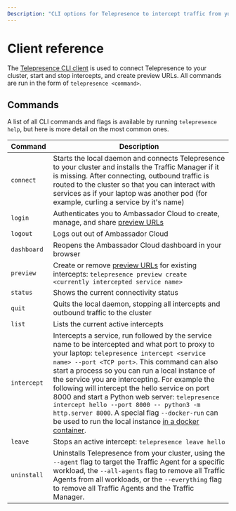 ```yaml
---
Description: "CLI options for Telepresence to intercept traffic from your Kubernetes cluster to code running on your laptop."
---
```


# Client reference

The [Telepresence CLI client](../../quick-start) is used to connect Telepresence to your cluster, start and stop intercepts, and create preview URLs. All commands are run in the form of `telepresence <command>`.

## Commands

A list of all CLI commands and flags is available by running `telepresence help`, but here is more detail on the most common ones.

| Command | Description |
| --- | --- |
| `connect` | Starts the local daemon and connects Telepresence to your cluster and installs the Traffic Manager if it is missing.  After connecting, outbound traffic is routed to the cluster so that you can interact with services as if your laptop was another pod (for example, curling a service by it's name) |
| `login` | Authenticates you to Ambassador Cloud to create, manage, and share [preview URLs](../../howtos/preview-urls/)
| `logout` | Logs out out of Ambassador Cloud |
| `dashboard` | Reopens the Ambassador Cloud dashboard in your browser |
| `preview` | Create or remove [preview URLs](../../howtos/preview-urls) for existing intercepts: `telepresence preview create <currently intercepted service name>` |
| `status` | Shows the current connectivity status |
| `quit` | Quits the local daemon, stopping all intercepts and outbound traffic to the cluster|
| `list` | Lists the current active intercepts |
| `intercept` | Intercepts a service, run followed by the service name to be intercepted and what port to proxy to your laptop: `telepresence intercept <service name> --port <TCP port>`. This command can also start a process so you can run a local instance of the service you are intercepting. For example the following will intercept the hello service on port 8000 and start a Python web server: `telepresence intercept hello --port 8000 -- python3 -m http.server 8000`. A special flag `--docker-run` can be used to run the local instance [in a docker container](../docker-run). |
| `leave` | Stops an active intercept: `telepresence leave hello` | 
| `uninstall` | Uninstalls Telepresence from your cluster, using the `--agent` flag to target the Traffic Agent for a specific workload, the `--all-agents` flag to remove all Traffic Agents from all workloads, or the `--everything` flag to remove all Traffic Agents and the Traffic Manager.
